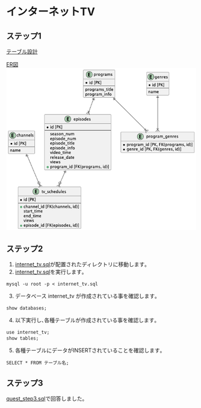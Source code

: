 # インターネットTV
## ステップ1

[テーブル設計](https://docs.google.com/spreadsheets/d/e/2PACX-1vRRgotTJjfhbQa5ZB6WhS8x89YstEGCYS36gFbrUjAGhQG5_h20baJfE8GjMi7BQtp3yIEZJqzW1QPc/pubhtml?gid=417302730&single=true)

[ER図](https://github.com/nobukofu69/apprentice-practice/blob/main/week05-06/internet_tv.pu)
<img src="https://github.com/nobukofu69/apprentice-practice/blob/main/week05-06/er.png">

## ステップ2
1. [internet_tv.sql](https://github.com/nobukofu69/apprentice-practice/blob/main/week5-6/internet_tv.sql)が配置されたディレクトリに移動します｡
2. [internet_tv.sql](https://github.com/nobukofu69/apprentice-practice/blob/main/week5-6/internet_tv.sql)を実行します｡
```
mysql -u root -p < internet_tv.sql
```
3. データベース internet_tv が作成されている事を確認します｡
```
show databases;
```
4. 以下実行し､各種テーブルが作成されている事を確認します｡
```
use internet_tv;
show tables;
```
5. 各種テーブルにデータがINSERTされていることを確認します｡
```
SELECT * FROM テーブル名;
```
## ステップ3
[quest_step3.sql](https://github.com/nobukofu69/apprentice-practice/blob/main/week05-06/quest_step3.sql)で回答しました｡